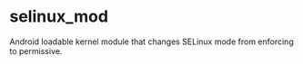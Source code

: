 # selinux_mod 

Android loadable kernel module that changes SELinux mode from enforcing to permissive.

